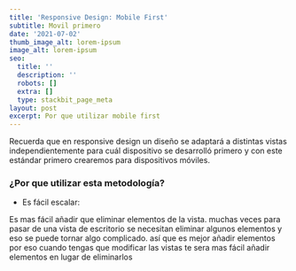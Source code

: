```yaml
---
title: 'Responsive Design: Mobile First'
subtitle: Movil primero
date: '2021-07-02'
thumb_image_alt: lorem-ipsum
image_alt: lorem-ipsum
seo:
  title: ''
  description: ''
  robots: []
  extra: []
  type: stackbit_page_meta
layout: post
excerpt: Por que utilizar mobile first
---
```

Recuerda que en responsive design un diseño se adaptará a distintas vistas independientemente para cuál dispositivo se desarrolló primero y con este estándar primero crearemos para dispositivos móviles.

### ¿Por que utilizar esta metodología?

*   Es fácil escalar:

Es mas fácil añadir que eliminar elementos de la vista. muchas veces para pasar de una vista de escritorio se necesitan eliminar algunos elementos y eso se puede tornar algo complicado. así que es mejor añadir elementos por eso cuando tengas que modificar las vistas te sera mas fácil añadir elementos en lugar de eliminarlos 
